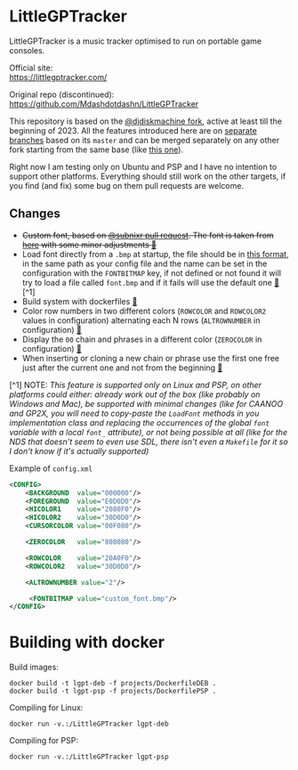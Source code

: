 # LittleGPTracker

LittleGPTracker is a music tracker optimised to run on portable game consoles.

Official site:  
https://littlegptracker.com/

Original repo (discontinued):  
https://github.com/Mdashdotdashn/LittleGPTracker

This repository is based on the [@djdiskmachine
fork](https://github.com/djdiskmachine/LittleGPTracker/), active at least till
the beginning of 2023. All the features introduced here are on [separate
branches](https://github.com/edne/LittleGPTracker/branches/all?query=feature%2F)
based on its `master` and can be merged separately on any other fork starting
from the same base (like [this
one](https://github.com/subnixr/LittleGPTracker/)).

Right now I am testing only on Ubuntu and PSP and I have no intention to
support other platforms. Everything should still work on the other targets, if
you find (and fix) some bug on them pull requests are welcome.


## Changes

- ~~Custom font, based on [@subnixr pull
  request](https://github.com/djdiskmachine/LittleGPTracker/pull/50). The font
is taken from
[here](https://int10h.org/oldschool-pc-fonts/fontlist/font?ibm_cgathin) with
some minor adjustments
[🔗](https://github.com/edne/LittleGPTracker/tree/feature/ibm_font)~~
- Load font directly from a `.bmp` at startup, the file should be in [this
  format](https://github.com/edne/LittleGPTracker/blob/master/sources/Resources/original.bmp),
in the same path as your config file and the name can be set in the
configuration with the `FONTBITMAP` key, if not defined or not found it will
try to load a file called `font.bmp` and if it fails will use the default one
[🔗](https://github.com/edne/LittleGPTracker/tree/feature/load_custom_font) [^1]
- Build system with dockerfiles
  [🔗](https://github.com/edne/LittleGPTracker/tree/feature/docker_build)
- Color row numbers in two different colors (`ROWCOLOR` and `ROWCOLOR2` values
  in configuration) alternating each N rows (`ALTROWNUMBER` in configuration)
[🔗](https://github.com/edne/LittleGPTracker/tree/feature/alternate_row_number_color)
- Display the `00` chain and phrases in a different color (`ZEROCOLOR` in
  configuration)
[🔗](https://github.com/edne/LittleGPTracker/tree/feature/00_color)
- When inserting or cloning a new chain or phrase use the first one free just
  after the current one and not from the beginning
[🔗](https://github.com/edne/LittleGPTracker/tree/feature/next_from_current)

[^1] NOTE: _This feature is supported only on Linux and PSP, on other platforms
could either: already work out of the box (like probably on Windows and Mac),
be supported with minimal changes (like for CAANOO and GP2X, you will need to
copy-paste the `LoadFont` methods in you implementation class and replacing the
occurrences of the global `font` variable with a local `font_` attribute), or
not being possible at all (like for the NDS that doesn't seem to even use SDL,
there isn't even a `Makefile` for it so I don't know if it's actually
supported)_

Example of `config.xml`
```xml
<CONFIG>
    <BACKGROUND  value="000000"/>
    <FOREGROUND  value="E0D0D0"/>
    <HICOLOR1    value="2080F0"/>
    <HICOLOR2    value="30D0D0"/>
    <CURSORCOLOR value="00F080"/>

    <ZEROCOLOR   value="808080"/>

    <ROWCOLOR    value="20A0F0"/>
    <ROWCOLOR2   value="30D0D0"/>

    <ALTROWNUMBER value="2"/>

     <FONTBITMAP value="custom_font.bmp"/>
</CONFIG>
```


# Building with docker

Build images:
```
docker build -t lgpt-deb -f projects/DockerfileDEB .
docker build -t lgpt-psp -f projects/DockerfilePSP .
```

Compiling for Linux:
```
docker run -v.:/LittleGPTracker lgpt-deb
```

Compiling for PSP:
```
docker run -v.:/LittleGPTracker lgpt-psp
```
